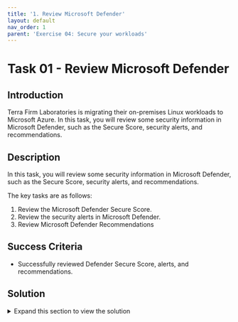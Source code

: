```yaml
---
title: '1. Review Microsoft Defender'
layout: default
nav_order: 1
parent: 'Exercise 04: Secure your workloads'
---
```


# Task 01 - Review Microsoft Defender

## Introduction

Terra Firm Laboratories is migrating their on-premises Linux workloads to Microsoft Azure. In this task, you will review some security information in Microsoft Defender, such as the Secure Score, security alerts, and recommendations. 

## Description

In this task, you will review some security information in Microsoft Defender, such as the Secure Score, security alerts, and recommendations. 

The key tasks are as follows:

1. Review the Microsoft Defender Secure Score.
2. Review the security alerts in Microsoft Defender.
3. Review Microsoft Defender Recommendations

## Success Criteria

* Successfully reviewed Defender Secure Score, alerts, and recommendations.

## Solution

<details markdown="block">
<summary>Expand this section to view the solution</summary>

1. Sign in to the [Azure Portal](https://portal.azure.com). Ensure that you're using a subscription associated with the same resources you created during the lab set up.

2. In the **Search resources, services, and docs** box at the top of the portal, search for **Microsoft Defender for Cloud**, then select the **Microsoft Defender for Cloud** service.

3. On the **Microsoft Defender for Cloud \| Overview** blade, in the **Security posture** tile, review your **Secure Score**.

    >**Note**: Selecting the secure score chart lets you determine how the value has been calculated.

4. Navigate back to the **Microsoft Defender for Cloud \| Overview** blade, under the **General** section, select **Security alerts**.

>**Note**: In this window, you can view and analyze all Microsoft Defender security alerts fired.

5. Navigate back to the **Microsoft Defender for Cloud \| Overview** blade, under the **General** section, select **Recommendations**.

>**Note**: In this window, you can view all Microsoft Defender recommendations and your progress in implementing such recommendations.

</details>
